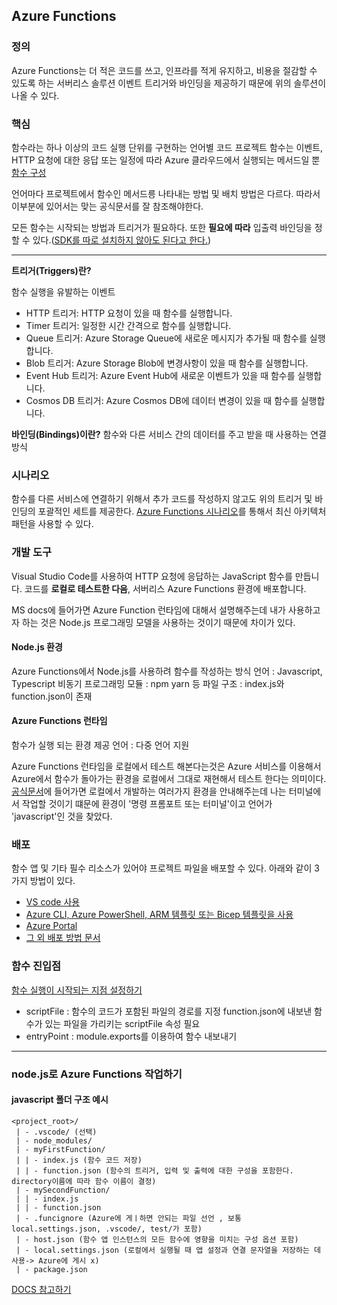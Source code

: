## Azure Functions

### 정의

Azure Functions는 더 적은 코드를 쓰고, 인프라를 적게 유지하고, 비용을 절감할 수 있도록 하는 서버리스 솔루션
이벤트 트리거와 바인딩을 제공하기 때문에 위의 솔루션이 나올 수 있다.

### 핵심

함수라는 하나 이상의 코드 실행 단위를 구현하는 언어별 코드 프로젝트
함수는 이벤트, HTTP 요청에 대한 응답 또는 일정에 따라 Azure 클라우드에서 실행되는 메서드일 뿐
[함수 구성](https://learn.microsoft.com/ko-kr/azure/azure-functions/functions-best-practices?tabs=csharp#organize-your-functions)

언어마다 프로젝트에서 함수인 메서드릉 나타내는 방법 및 배치 방법은 다르다.
따라서 이부분에 있어서는 맞는 공식문서를 잘 참조해야한다.

모든 함수는 시작되는 방법과 트리거가 필요하다.
또한 **필요에 따라** 입출력 바인딩을 정할 수 있다.([SDK를 따로 설치하지 않아도 된다고 한다.](https://learn.microsoft.com/ko-kr/azure/azure-functions/functions-triggers-bindings?tabs=isolated-process%2Cpython-v2&pivots=programming-language-javascript))

---

**트리거(Triggers)란?**

함수 실행을 유발하는 이벤트

- HTTP 트리거: HTTP 요청이 있을 때 함수를 실행합니다.
- Timer 트리거: 일정한 시간 간격으로 함수를 실행합니다.
- Queue 트리거: Azure Storage Queue에 새로운 메시지가 추가될 때 함수를 실행합니다.
- Blob 트리거: Azure Storage Blob에 변경사항이 있을 때 함수를 실행합니다.
- Event Hub 트리거: Azure Event Hub에 새로운 이벤트가 있을 때 함수를 실행합니다.
- Cosmos DB 트리거: Azure Cosmos DB에 데이터 변경이 있을 때 함수를 실행합니다.

**바인딩(Bindings)이란?**
함수와 다른 서비스 간의 데이터를 주고 받을 때 사용하는 연결 방식

### 시나리오

함수를 다른 서비스에 연결하기 위해서 추가 코드를 작성하지 않고도 위의 트리거 및 바인딩의 포괄적인 세트를 제공한다.
[Azure Functions 시나리오](https://learn.microsoft.com/ko-kr/azure/azure-functions/functions-scenarios?pivots=programming-language-javascript)를 통해서 최신 아키텍처 패턴을 사용할 수 있다.

### 개발 도구

Visual Studio Code를 사용하여 HTTP 요청에 응답하는 JavaScript 함수를 만듭니다.
코드를 **로컬로 테스트한 다음**, 서버리스 Azure Functions 환경에 배포합니다.

MS docs에 들어가면 Azure Function 런타임에 대해서 설명해주는데
내가 사용하고자 하는 것은 Node.js 프로그래밍 모델을 사용하는 것이기 때문에 차이가 있다.

#### Node.js 환경

Azure Functions에서 Node.js를 사용하려 함수를 작성하는 방식
언어 : Javascript, Typescript
비동기 프로그래밍
모듈 : npm yarn 등
파일 구조 : index.js와 function.json이 존재

#### Azure Functions 런타임

함수가 실행 되는 환경 제공
언어 : 다중 언어 지원

Azure Functions 런타임을 로컬에서 테스트 해본다는것은 Azure 서비스를 이용해서 Azure에서 함수가 돌아가는 환경을 로컬에서 그대로 재현해서 테스트 한다는 의미이다.
[공식문서](https://learn.microsoft.com/ko-kr/azure/azure-functions/functions-develop-local)에 들어가면 로컬에서 개발하는 여러가지 환경을 안내해주는데
나는 터미널에서 작업할 것이기 떄문에
환경이 '명령 프롬포트 또는 터미널'이고 언어가 'javascript'인 것을 찾았다.

### 배포

함수 앱 및 기타 필수 리소스가 있어야 프로젝트 파일을 배포할 수 있다.
아래와 같이 3가지 방법이 있다.

- [VS code 사용](https://learn.microsoft.com/ko-kr/azure/azure-functions/functions-develop-vs-code?tabs=node-v4%2Cpython-v2%2Cisolated-process&pivots=programming-language-javascript#publish-to-azure)
- [Azure CLI, Azure PowerShell, ARM 템플릿 또는 Bicep 템플릿을 사용](https://learn.microsoft.com/ko-kr/azure/azure-functions/scripts/functions-cli-create-serverless)
- [Azure Portal](https://learn.microsoft.com/ko-kr/azure/azure-functions/functions-create-function-app-portal?pivots=programming-language-javascript)
- [그 외 배포 방법 문서](https://learn.microsoft.com/ko-kr/azure/azure-functions/functions-deployment-technologies?tabs=windows)

### 함수 진입점

[함수 실행이 시작되는 지점 설정하기](https://learn.microsoft.com/ko-kr/azure/azure-functions/functions-reference-node?tabs=javascript%2Cwindows%2Cazure-cli&pivots=nodejs-model-v3#configure-function-entry-point)

- scriptFile : 함수의 코드가 포함된 파일의 경로를 지정 function.json에 내보낸 함수가 있는 파일을 가리키는 scriptFile 속성 필요
- entryPoint : module.exports를 이용하여 함수 내보내기

---

### node.js로 Azure Functions 작업하기

#### javascript 폴더 구조 예시

```
<project_root>/
 | - .vscode/ (선택)
 | - node_modules/
 | - myFirstFunction/
 | | - index.js (함수 코드 저장)
 | | - function.json (함수의 트리거, 입력 및 출력에 대한 구성을 포함한다. directory이름에 따라 함수 이름이 결정)
 | - mySecondFunction/
 | | - index.js
 | | - function.json
 | - .funcignore (Azure에 게ㅣ하면 안되는 파일 선언 , 보통  local.settings.json, .vscode/, test/가 포함)
 | - host.json (함수 앱 인스턴스의 모든 함수에 영향을 미치는 구성 옵션 포함)
 | - local.settings.json (로컬에서 실행될 때 앱 설정과 연결 문자열을 저장하는 데 사용-> Azure에 게시 x)
 | - package.json
```

[DOCS 참고하기](https://learn.microsoft.com/ko-kr/azure/azure-functions/create-first-function-cli-node?tabs=macos%2Cazure-cli%2Cbrowser&pivots=nodejs-model-v3)
